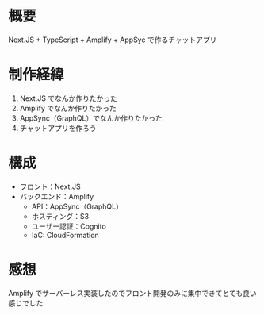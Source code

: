 # 概要

Next.JS + TypeScript + Amplify + AppSyc で作るチャットアプリ

# 制作経緯

1. Next.JS でなんか作りたかった
2. Amplify でなんか作りたかった
3. AppSync（GraphQL）でなんか作りたかった
4. チャットアプリを作ろう

# 構成

- フロント：Next.JS
- バックエンド：Amplify
  - API：AppSync（GraphQL）
  - ホスティング：S3
  - ユーザー認証：Cognito
  - IaC: CloudFormation

# 感想

Amplify でサーバーレス実装したのでフロント開発のみに集中できてとても良い感じでした

